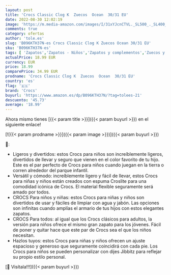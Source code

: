 ```yaml
---
layout: post
title: 'Crocs Classic Clog K  Zuecos  Ocean  30/31 EU'
date: 2022-08-30 12:02:19
image: 'https://m.media-amazon.com/images/I/31xYJcnCTVL._SL500_._SL400_.jpg'
comments: true
category: ofertas
author: 'tole.es'
slug: 'B096KTH37N-es Crocs Classic Clog K Zuecos Ocean 30/31 EU'
sku: 'B096KTH37N-es'
tags: [ 'Zapatos','Zapatos - Niños','Zapatos y complementos','Zuecos y mules para niño','crocs','zuecos','🇪🇸', ]
actualPrice: 18.99 EUR
currency: EUR
price: 18.99
comparePrice: 34.99 EUR
prodname: 'Crocs Classic Clog K  Zuecos  Ocean  30/31 EU'
country: 'es'
flag: '🇪🇸'
brand: 'Crocs'
buyurl: 'https://www.amazon.es/dp/B096KTH37N/?tag=tolees-21'
descuento: '45.73'
average: '18.99'
---
```


Ahora mismo tienes [{{< param title >}}]({{< param buyurl >}}) en el siguiente enlace!

[![{{< param prodname >}}]({{< param image >}})]({{< param buyurl >}})

🔎:

- Ligeros y divertidos: estos Crocs para niños son increíblemente ligeros, divertidos de llevar y seguro que vienen en el color favorito de tu hijo. Este es el par perfecto de Crocs para niños cuando juegan en la tierra o corren alrededor del parque infantil.
- Versátil y cómodo: increíblemente ligero y fácil de llevar, estos Crocs para niñas y niños están creados con espuma Croslite para una comodidad icónica de Crocs. El material flexible seguramente será amado por todos.
- CROCS Para niños y niñas: estos Crocs para niñas y niños son divertidos de usar y fáciles de limpiar con agua y jabón. Las opciones son infinitas cuando amplías el armario de tus hijos con estos elegantes zapatos.
- CROCS Para todos: al igual que los Crocs clásicos para adultos, la versión para niños ofrece el mismo gran zapato para los jóvenes. Fácil de poner y quitar hace que este par de Crocs sea el que los niños necesitan.
- Hazlos tuyos: estos Crocs para niñas y niños ofrecen un ajuste espacioso y generoso que seguramente coincidirá con cada pie. Los Crocs para niños se pueden personalizar con dijes Jibbitz para reflejar su propio estilo personal.

[🛒 Visítala!!!]({{< param buyurl >}})
